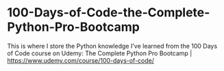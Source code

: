 # 100-Days-of-Code-the-Complete-Python-Pro-Bootcamp
This is where I store the Python knowledge I've learned from the 100 Days of Code course on Udemy: The Complete Python Pro Bootcamp | https://www.udemy.com/course/100-days-of-code/

